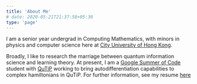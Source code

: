 ```yaml
---
title: 'About Me'
# date: 2020-05-21T21:37:58+05:30
type: 'page'
---
```


I am a senior year undergrad in Computing Mathematics, with minors in physics and computer science here at [City University of Hong Kong](https://www.cityu.edu.hk/). 

Broadly, I like to research the marriage between quantum information science and learning theory. At present, I am a [Google Summer of Code](https://summerofcode.withgoogle.com/) student with [QuTiP](http://qutip.org/) working to bring autodifferentiation capabilities to complex hamiltonians in QuTiP. For further information, see my resume [here](/Asad_RAZA_resume.pdf)



